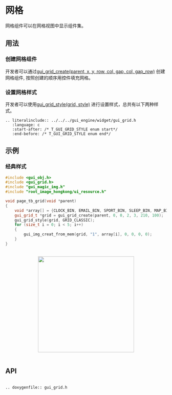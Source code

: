 # 网格

网格组件可以在网格视图中显示组件集。

## 用法

### 创建网格组件
开发者可以通过[gui_grid_create(parent, x, y, row, col, gap, col, gap_row)](#api) 创建网格组件, 按照创建的顺序用控件填充网格。

### 设置网格样式
开发者可以使用[gui_grid_style(grid, style)](#api) 进行设置样式，总共有以下两种样式。

```eval_rst
.. literalinclude:: ../../../gui_engine/widget/gui_grid.h
   :language: c
   :start-after: /* T_GUI_GRID_STYLE enum start*/
   :end-before: /* T_GUI_GRID_STYLE enum end*/
```

## 示例

### 经典样式


```cpp
#include <gui_obj.h>
#include <gui_grid.h>
#include "gui_magic_img.h"
#include "root_image_hongkong/ui_resource.h"

void page_tb_grid(void *parent)
{
    void *array[] = {CLOCK_BIN, EMAIL_BIN, SPORT_BIN, SLEEP_BIN, MAP_BIN};
    gui_grid_t *grid = gui_grid_create(parent, 0, 0, 2, 3, 210, 100);
    gui_grid_style(grid, GRID_CLASSIC);
    for (size_t i = 0; i < 5; i++)
    {
        gui_img_creat_from_mem(grid, "1", array[i], 0, 0, 0, 0);
    }
}
```
<br>
<center><img width = "300" src= "https://foruda.gitee.com/images/1693896763454036220/6c0a498b_10088396.png"/></center>
<br>


## API 


```eval_rst

.. doxygenfile:: gui_grid.h

```